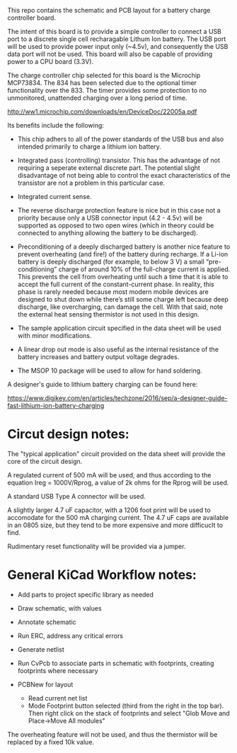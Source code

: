 This repo contains the schematic and PCB layout for a battery charge controller board. 

The intent of this board is to provide a simple controller to connect a USB port to a discrete single cell recharagable Lithum Ion battery. The USB port will be used to provide power input only (~4.5v), and consequently the USB data port will not be used. This board will also be capable of providing power to a CPU board (3.3V). 

The charge controller chip selected for this board is the Microchip MCP73834. The 834 has been selected due to the optional timer functionality over the 833. The timer provides some protection to no unmonitored, unattended charging over a long period of time.

http://ww1.microchip.com/downloads/en/DeviceDoc/22005a.pdf

Its benefits include the following:

* This chip adhers to all of the power standards of the USB bus and also intended primarily to charge a lithium ion battery.

* Integrated pass (controlling) transistor. This has the advantage of not requiring a seperate external discrete part. The potential slight disadvantage of not being able to control the exact characteristics of the transistor are not a problem in this particular case.

* Integrated current sense.

* The reverse discharge protection feature is nice but in this case not a priority because only a USB connector input (4.2 - 4.5v) will be supported as opposed to two open wires (which in theory could be connected to anything allowing the battery to be discharged).

* Preconditioning of a deeply discharged battery is another nice feature to prevent overheating (and fire!) of the battery during recharge. If a Li-ion battery is deeply discharged (for example, to below 3 V) a small “pre-conditioning” charge of around 10% of the full-charge current is applied. This prevents the cell from overheating until such a time that it is able to accept the full current of the constant-current phase. In reality, this phase is rarely needed because most modern mobile devices are designed to shut down while there’s still some charge left because deep discharge, like overcharging, can damage the cell. With that said, note the external heat sensing thermistor is not used in this design.

* The sample application circuit specified in the data sheet will be used with minor modifications.

* A linear drop out mode is also useful as the internal resistance of the battery increases and battery output voltage degrades.

* The MSOP 10 package will be used to allow for hand soldering.

A designer's guide to lithium battery charging can be found here:

https://www.digikey.com/en/articles/techzone/2016/sep/a-designer-guide-fast-lithium-ion-battery-charging


Circut design notes:
======================

The "typical application" circuit provided on the data sheet will provide the core of the circuit design.

A regulated current of 500 mA will be used, and thus according to the equation Ireg = 1000V/Rprog, a value of 2k ohms for the Rprog will be used.

A standard USB Type A connector will be used. 

A slightly larger 4.7 uF capacitor, with a 1206 foot print will be used to accomodate for the 500 mA charging current. The 4.7 uF caps are available in an 0805 size, but they tend to be more expensive and more difficuclt to find.

Rudimentary reset functionality will be provided via a jumper.

General KiCad Workflow notes:
=============================

* Add parts to project specific library as needed

* Draw schematic, with values

* Annotate schematic

* Run ERC, address any critical errors

* Generate netlist

* Run CvPcb to associate parts in schematic with footprints, creating footprints where necessary

* PCBNew for layout
  * Read current net list
  * Mode Footprint button selected (third from the right in the top bar). Then right click on the stack of footprints and select "Glob Move and Place->Move All modules"


The overheating feature will not be used, and thus the thermistor will be replaced by a fixed 10k value.
